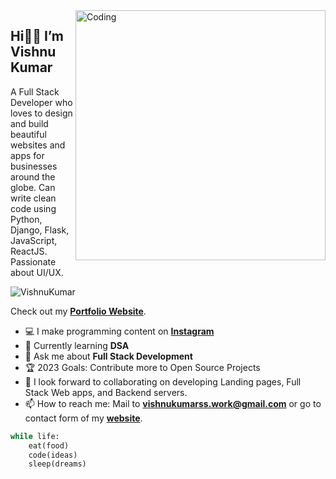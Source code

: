 <img align="right" alt="Coding" width="400" src="https://i.pinimg.com/originals/66/83/3e/66833e07d6fb9eb5d724e47d0c814285.gif">

## **Hi👋🏻 I’m Vishnu Kumar**

A Full Stack Developer who loves to design and build beautiful websites and apps for businesses around the globe. Can write clean code using Python, Django, Flask, JavaScript, ReactJS. \
Passionate about UI/UX.

<img src="https://komarev.com/ghpvc/?username=VishnuKumarSS" alt="VishnuKumar" />

Check out my [**Portfolio Website**](https://vishnukumarss.vercel.app/ "VishnuKumar Portfolio").

- 💻 I make programming content on [**Instagram**](https://www.instagram.com/starzcodes/)
- 🌱 Currently learning **DSA**
- 💬 Ask me about **Full Stack Development**
- 🏆 2023 Goals: Contribute more to Open Source Projects
- 👯 I look forward to collaborating on developing Landing pages, Full Stack Web apps, and Backend servers.
- 📫 How to reach me: Mail to **vishnukumarss.work@gmail.com** or go to contact form of my [**website**](https://vishnukumarss.vercel.app/ "Contact Form").

```python
while life:
    eat(food)
    code(ideas)
    sleep(dreams)   
```
